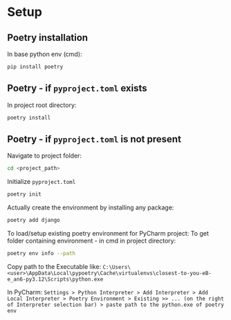 # Setup
## Poetry installation
In base python env (cmd):
```bash
pip install poetry
```

## Poetry - if ```pyproject.toml``` exists
In project root directory:
```bash
poetry install
```

## Poetry - if ```pyproject.toml``` is not present
Navigate to project folder:
```bash
cd <project_path>
```
Initialize ```pyproject.toml```
```bash
poetry init
```
Actually create the environment by installing any package:
```bash
poetry add django
```

To load/setup existing poetry environment for PyCharm project:
To get folder containing environment - in cmd in project directory:
```bash
poetry env info --path
```
Copy path to the Executable like: ```C:\Users\<user>\AppData\Local\pypoetry\Cache\virtualenvs\closest-to-you-eB-e_an6-py3.12\Scripts\python.exe```

In PyCharm:
```Settings > Python Interpreter > Add Interpreter > Add Local Interpreter > Poetry Environment > Existing >> ... (on the right of Interpreter selection bar) > paste path to the python.exe of poetry env```
